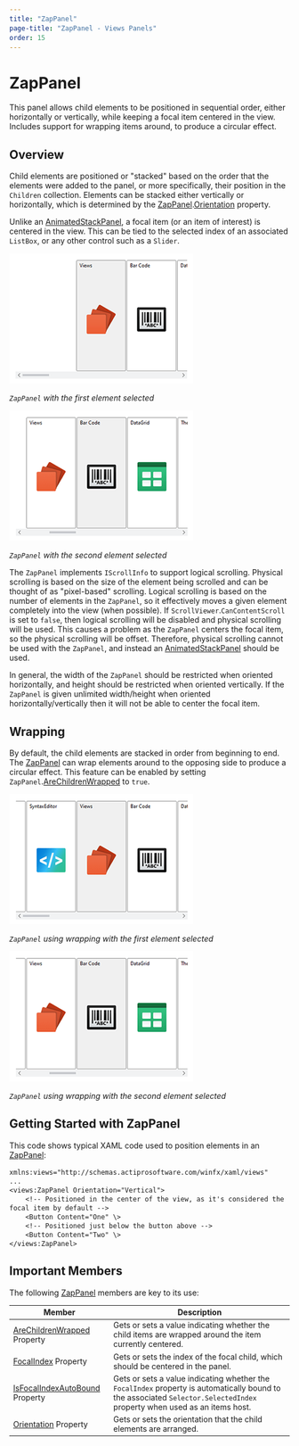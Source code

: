 ```yaml
---
title: "ZapPanel"
page-title: "ZapPanel - Views Panels"
order: 15
---
```

# ZapPanel

This panel allows child elements to be positioned in sequential order, either horizontally or vertically, while keeping a focal item centered in the view.  Includes support for wrapping items around, to produce a circular effect.

## Overview

Child elements are positioned or "stacked" based on the order that the elements were added to the panel, or more specifically, their position in the `Children` collection.  Elements can be stacked either vertically or horizontally, which is determined by the [ZapPanel](xref:@ActiproUIRoot.Controls.Views.ZapPanel).[Orientation](xref:@ActiproUIRoot.Controls.Views.ZapPanel.Orientation) property.

Unlike an [AnimatedStackPanel](xref:@ActiproUIRoot.Controls.Views.AnimatedStackPanel), a focal item (or an item of interest) is centered in the view.  This can be tied to the selected index of an associated `ListBox`, or any other control such as a `Slider`.

![Screenshot](../images/zappanel-no-wrap1.png)

*`ZapPanel` with the first element selected*

![Screenshot](../images/zappanel-no-wrap2.png)

*`ZapPanel` with the second element selected*

The `ZapPanel` implements `IScrollInfo` to support logical scrolling.  Physical scrolling is based on the size of the element being scrolled and can be thought of as "pixel-based" scrolling.  Logical scrolling is based on the number of elements in the `ZapPanel`, so it effectively moves a given element completely into the view (when possible).  If `ScrollViewer`.`CanContentScroll` is set to `false`, then logical scrolling will be disabled and physical scrolling will be used.  This causes a problem as the `ZapPanel` centers the focal item, so the physical scrolling will be offset.  Therefore, physical scrolling cannot be used with the `ZapPanel`, and instead an [AnimatedStackPanel](xref:@ActiproUIRoot.Controls.Views.AnimatedStackPanel) should be used.

In general, the width of the `ZapPanel` should be restricted when oriented horizontally, and height should be restricted when oriented vertically.  If the `ZapPanel` is given unlimited width/height when oriented horizontally/vertically then it will not be able to center the focal item.

## Wrapping

By default, the child elements are stacked in order from beginning to end.  The [ZapPanel](xref:@ActiproUIRoot.Controls.Views.ZapPanel) can wrap elements around to the opposing side to produce a circular effect.  This feature can be enabled by setting `ZapPanel`.[AreChildrenWrapped](xref:@ActiproUIRoot.Controls.Views.ZapPanel.AreChildrenWrapped) to `true`.

![Screenshot](../images/zappanel-wrap1.png)

*`ZapPanel` using wrapping with the first element selected*

![Screenshot](../images/zappanel-wrap2.png)

*`ZapPanel` using wrapping with the second element selected*

## Getting Started with ZapPanel

This code shows typical XAML code used to position elements in an [ZapPanel](xref:@ActiproUIRoot.Controls.Views.ZapPanel):

```xaml
xmlns:views="http://schemas.actiprosoftware.com/winfx/xaml/views"
...
<views:ZapPanel Orientation="Vertical">
	<!-- Positioned in the center of the view, as it's considered the focal item by default -->
	<Button Content="One" \>
	<!-- Positioned just below the button above -->
	<Button Content="Two" \>
</views:ZapPanel>
```

## Important Members

The following [ZapPanel](xref:@ActiproUIRoot.Controls.Views.ZapPanel) members are key to its use:

| Member | Description |
|-----|-----|
| [AreChildrenWrapped](xref:@ActiproUIRoot.Controls.Views.ZapPanel.AreChildrenWrapped) Property | Gets or sets a value indicating whether the child items are wrapped around the item currently centered. |
| [FocalIndex](xref:@ActiproUIRoot.Controls.Views.ZapPanel.FocalIndex) Property | Gets or sets the index of the focal child, which should be centered in the panel. |
| [IsFocalIndexAutoBound](xref:@ActiproUIRoot.Controls.Views.ZapPanel.IsFocalIndexAutoBound) Property | Gets or sets a value indicating whether the `FocalIndex` property is automatically bound to the associated `Selector.SelectedIndex` property when used as an items host. |
| [Orientation](xref:@ActiproUIRoot.Controls.Views.ZapPanel.Orientation) Property | Gets or sets the orientation that the child elements are arranged. |
